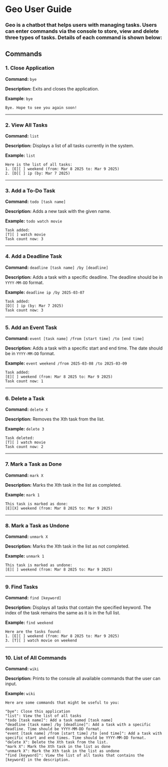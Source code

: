 # Geo User Guide

### Geo is a chatbot that helps users with managing tasks. Users can enter commands via the console to store, view and delete three types of tasks. Details of each command is shown below:

## Commands

### 1. Close Application
**Command:** `bye`

**Description:** Exits and closes the application.

**Example**: `bye`
```
Bye. Hope to see you again soon!
```

---

### 2. View All Tasks
**Command:** `list`

**Description:** Displays a list of all tasks currently in the system.

**Example:** `list`
```
Here is the list of all tasks:
1. [E][ ] weekend (from: Mar 8 2025 to: Mar 9 2025)
2. [D][ ] ip (by: Mar 7 2025)
```

---

### 3. Add a To-Do Task
**Command:** `todo [task name]`

**Description:** Adds a new task with the given name.

**Example:** `todo watch movie`
```
Task added:
[T][ ] watch movie
Task count now: 3
```

---

### 4. Add a Deadline Task
**Command:** `deadline [task name] /by [deadline]`

**Description:** Adds a task with a specific deadline. The deadline should be in `YYYY-MM-DD` format.

**Example:** `deadline ip /by 2025-03-07`
```
Task added:
[D][ ] ip (by: Mar 7 2025)
Task count now: 3
```

---

### 5. Add an Event Task
**Command:** `event [task name] /from [start time] /to [end time]`

**Description:** Adds a task with a specific start and end time. The date should be in `YYYY-MM-DD` format.

**Example:** `event weekend /from 2025-03-08 /to 2025-03-09`
```
Task added:
[E][ ] weekend (from: Mar 8 2025 to: Mar 9 2025)
Task count now: 1
```

---

### 6. Delete a Task
**Command:** `delete X`

**Description:** Removes the Xth task from the list.

**Example:** `delete 3`
```
Task deleted:
[T][ ] watch movie
Task count now: 2
```

---

### 7. Mark a Task as Done
**Command:** `mark X`

**Description:** Marks the Xth task in the list as completed.

**Example:** `mark 1`
```
This task is marked as done:
[E][X] weekend (from: Mar 8 2025 to: Mar 9 2025)
```

---

### 8. Mark a Task as Undone
**Command:** `unmark X`

**Description:** Marks the Xth task in the list as not completed.

**Example:** `unmark 1`
```
This task is marked as undone:
[E][ ] weekend (from: Mar 8 2025 to: Mar 9 2025)
```

---

### 9. Find Tasks
**Command:** `find [keyword]`

**Description:** Displays all tasks that contain the specified keyword. The index of the task remains the same as it is in the full list.

**Example:** `find weekend`
```
Here are the tasks found:
1. [E][ ] weekend (from: Mar 8 2025 to: Mar 9 2025)
3. [T][ ] watch movie on weekend
```

---

### 10. List of All Commands
**Command:** `wiki`

**Description:** Prints to the console all available commands that the user can input.

**Example:** `wiki`
```
Here are some commands that might be useful to you:
                
"bye": Close this application
"list": View the list of all tasks
"todo [task name]": Add a task named [task name]
"deadline [task name] /by [deadline]": Add a task with a specific deadline. Time should be YYYY-MM-DD format.
"event [task name] /from [start time] /to [end time]": Add a task with specific start and end times. Time should be YYYY-MM-DD format.
"delete X": Delete the Xth task from the list.
"mark X": Mark the Xth task in the list as done
"unmark X": Mark the Xth task in the list as undone
"find [keyword]": View the list of all tasks that contains the [keyword] in the description.
```

